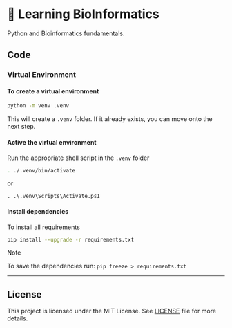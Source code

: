 # 🧬 Learning BioInformatics

Python and Bioinformatics fundamentals.

## Code

### Virtual Environment

#### To create a virtual environment

```sh
python -m venv .venv
```

This will create a `.venv` folder. If it already exists, you can move onto the next step.

#### Active the virtual environment

Run the appropriate shell script in the `.venv` folder

```sh
. ./.venv/bin/activate
```

or 

```pwsh
. .\.venv\Scripts\Activate.ps1
```

#### Install dependencies

To install all requirements

```sh
pip install --upgrade -r requirements.txt
```

>[!NOTE]
> To save the dependencies run: `pip freeze > requirements.txt`

---

## License

This project is licensed under the MIT License. See [LICENSE](./LICENSE) file for more details.
